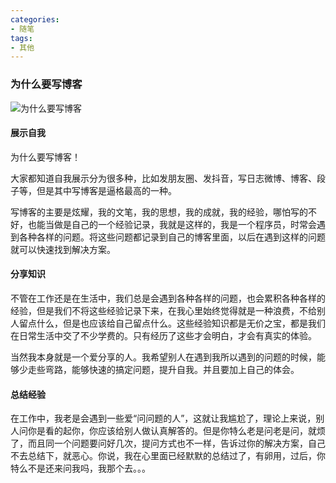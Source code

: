 ```yaml
---
categories: 
- 随笔
tags:
- 其他
---
```

### 为什么要写博客

![为什么要写博客](/images/2020/1.jpg)

#### 展示自我

为什么要写博客！

大家都知道自我展示分为很多种，比如发朋友圈、发抖音，写日志微博、博客、段子等，但是其中写博客是逼格最高的一种。

写博客的主要是炫耀，我的文笔，我的思想，我的成就，我的经验，哪怕写的不好，也能当做是自己的一个经验记录，我就是这样的，我是一个程序员，时常会遇到各种各样的问题。将这些问题都记录到自己的博客里面，以后在遇到这样的问题就可以快速找到解决方案。

#### 分享知识

不管在工作还是在生活中，我们总是会遇到各种各样的问题，也会累积各种各样的经验，但是我们不将这些经验记录下来，在我心里始终觉得就是一种浪费，不给别人留点什么，但是也应该给自己留点什么。这些经验知识都是无价之宝，都是我们在日常生活中交了不少学费的。只有经历了这些才会明白，才会有真实的体验。

当然我本身就是一个爱分享的人。我希望别人在遇到我所以遇到的问题的时候，能够少走些弯路，能够快速的搞定问题，提升自我。并且要加上自己的体会。

#### 总结经验

在工作中，我老是会遇到一些爱“问问题的人”，这就让我尴尬了，理论上来说，别人问你是看的起你，你应该给别人做认真解答的。但是你特么老是问老是问，就烦了，而且同一个问题要问好几次，提问方式也不一样，告诉过你的解决方案，自己不去总结下，就恶心。你说，我在心里面已经默默的总结过了，有卵用，过后，你特么不是还来问我吗，我那个去。。。